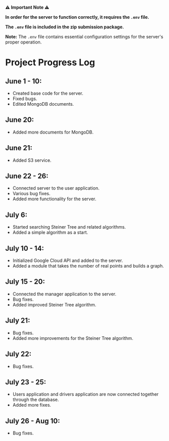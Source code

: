 **⚠️ Important Note ⚠️**

 **In order for the server to function correctly, it requires the `.env` file.**
   
 **The `.env` file is included in the zip submission package.**

**Note:** The `.env` file contains essential configuration settings for the server's proper operation.


# Project Progress Log

## June 1 - 10:

- Created base code for the server.
- Fixed bugs.
- Edited MongoDB documents.

## June 20:

- Added more documents for MongoDB.

## June 21:

- Added S3 service.

## June 22 - 26:

- Connected server to the user application.
- Various bug fixes.
- Added more functionality for the server.

## July 6:

- Started searching Steiner Tree and related algorithms.
- Added a simple algorithm as a start.

## July 10 - 14:

- Initialized Google Cloud API and added to the server.
- Added a module that takes the number of real points and builds a graph.

## July 15 - 20:

- Connected the manager application to the server.
- Bug fixes.
- Added improved Steiner Tree algorithm.

## July 21:

- Bug fixes.
- Added more improvements for the Steiner Tree algorithm.

## July 22:

- Bug fixes.

## July 23 - 25:

- Users application and drivers application are now connected together through the database.
- Added more fixes.

## July 26 - Aug 10:

- Bug fixes.
